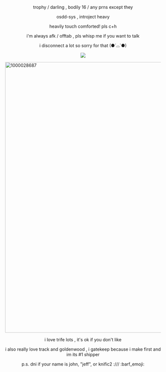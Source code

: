 <p align="center"> trophy / darling , bodily 16 / any prns except they </p>
<p align="center"> osdd-sys , introject heavy </p>
<p align="center"> heavily touch comforted! pls c+h </p>
<p align="center"> i'm always afk / offtab , pls whisp me if you want to talk </p>
<p align="center"> i disconnect a lot so sorry for that (●´⌓`●)</p>
<p align="center"> <img src="https://komarev.com/ghpvc/?username=trifIe&color=grey&label=trifelings"> </p>

<img width="782" height="874" alt="1000028687" src="https://github.com/user-attachments/assets/f7e4ffe2-2096-432a-8989-a77cad9911a0" />


<p align="center"> i love trife lots , it's ok if you don't like </p>
<p align="center"> i also really love track and goldenwood , i gatekeep because i make first and im its #1 shipper </p>
<p align="center"> p.s. dni if your name is john, "jeff", or knific2 :/// :barf_emoji: </p>
